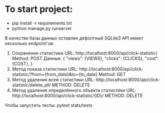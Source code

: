 # To start project:

- pip install -r requirements.txt
- python manage.py runserver

В качестве базы данных оставлен дефолтный SQLite3
API имеет несколько endpoint'ов:

1. Сохранение статистики
   URL: http://localhost:8000/api/click-statistic/
   Method: POST
   Данные: {
   "views": {VIEWS},
   "clicks": {CLICKS},
   "cost": {COST},
   }
2. Метод показа статистики
   URL: http://localhost:8000/api/click-statistic/?from={from_date}&to={to_date}
   Method: GET
3. Метод удаления всей статистики
   URL: http://localhost:8000/api/click-statistic/delete_all/
   METHOD: DELETE
4. Метод удаления определённого объекта статистики
   URL: http://localhost:8000/api/click-statistic/{ID}/
   METHOD: DELETE

Чтобы запустить тесты:
pytest stats/tests

